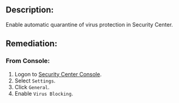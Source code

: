 ## Description:

Enable automatic quarantine of virus protection in Security Center.

## Remediation:

### From Console:

1. Logon to [Security Center Console](https://yundun.console.aliyun.com/).
2. Select `Settings`.
3. Click `General`.
4. Enable `Virus Blocking`.